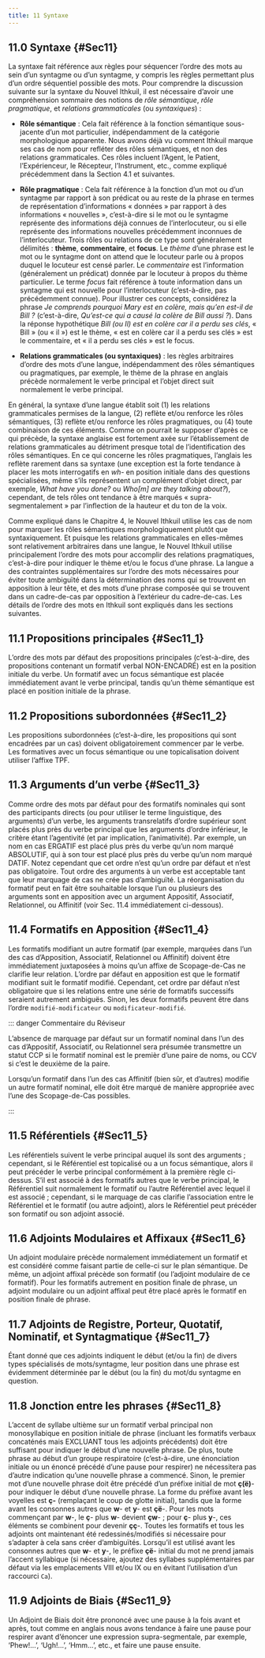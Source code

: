 ```yaml
---
title: 11 Syntaxe
---
```


## 11.0 Syntaxe {#Sec11}

La syntaxe fait référence aux règles pour séquencer l’ordre des mots au sein d’un syntagme ou d’un syntagme, y compris les règles permettant plus d’un ordre séquentiel possible des mots. Pour comprendre la discussion suivante sur la syntaxe du Nouvel Ithkuil, il est nécessaire d’avoir une compréhension sommaire des notions de *rôle sémantique*, *rôle pragmatique*, et *relations grammaticales* (ou *syntaxiques*) :

- **Rôle sémantique** : Cela fait référence à la fonction sémantique sous-jacente d’un mot particulier, indépendamment de la catégorie morphologique apparente. Nous avons déjà vu comment Ithkuil marque ses cas de nom pour refléter des rôles sémantiques, et non des relations grammaticales. Ces rôles incluent l’Agent, le Patient, l’Expérienceur, le Récepteur, l’Instrument, etc., comme expliqué précédemment dans la Section 4.1 et suivantes.

- **Rôle pragmatique** : Cela fait référence à la fonction d’un mot ou d’un syntagme par rapport à son prédicat ou au reste de la phrase en termes de représentation d’informations « données » par rapport à des informations « nouvelles », c’est-à-dire si le mot ou le syntagme représente des informations déjà connues de l’interlocuteur, ou si elle représente des informations nouvelles précédemment inconnues de l’interlocuteur. Trois rôles ou relations de ce type sont généralement délimités : **thème**, **commentaire**, et **focus**. Le *thème* d’une phrase est le mot ou le syntagme dont on attend que le locuteur parle ou à propos duquel le locuteur est censé parler. Le *commentaire* est l’information (généralement un prédicat) donnée par le locuteur à propos du thème particulier. Le terme *focus* fait référence à toute information dans un syntagme qui est nouvelle pour l’interlocuteur (c’est-à-dire, pas précédemment connue). Pour illustrer ces concepts, considérez la phrase *Je comprends pourquoi Mary est en colère, mais qu’en est-il de Bill ?* (c’est-à-dire, *Qu’est-ce qui a causé la colère de Bill aussi ?*). Dans la réponse hypothétique *Bill (ou Il) est en colère car il a perdu ses clés*, « Bill » (ou « il ») est le thème, « est en colère car il a perdu ses clés » est le commentaire, et « il a perdu ses clés » est le focus.

- **Relations grammaticales (ou syntaxiques)** : les règles arbitraires d’ordre des mots d’une langue, indépendamment des rôles sémantiques ou pragmatiques, par exemple, le thème de la phrase en anglais précède normalement le verbe principal et l’objet direct suit normalement le verbe principal.

En général, la syntaxe d’une langue établit soit (1) les relations grammaticales permises de la langue, (2) reflète et/ou renforce les rôles sémantiques, (3) reflète et/ou renforce les rôles pragmatiques, ou (4) toute combinaison de ces éléments. Comme on pourrait le supposer d’après ce qui précède, la syntaxe anglaise est fortement axée sur l’établissement de relations grammaticales au détriment presque total de l’identification des rôles sémantiques. En ce qui concerne les rôles pragmatiques, l’anglais les reflète rarement dans sa syntaxe (une exception est la forte tendance à placer les mots interrogatifs en *wh-* en position initiale dans des questions spécialisées, même s’ils représentent un complément d’objet direct, par exemple, *What have you done?* ou *Who[m] are they talking about?*), cependant, de tels rôles ont tendance à être marqués « supra-segmentalement » par l’inflection de la hauteur et du ton de la voix.

Comme expliqué dans le Chapitre 4, le Nouvel Ithkuil utilise les cas de nom pour marquer les rôles sémantiques morphologiquement plutôt que syntaxiquement. Et puisque les relations grammaticales en elles-mêmes sont relativement arbitraires dans une langue, le Nouvel Ithkuil utilise principalement l’ordre des mots pour accomplir des relations pragmatiques, c’est-à-dire pour indiquer le thème et/ou le focus d’une phrase. La langue a des contraintes supplémentaires sur l’ordre des mots nécessaires pour éviter toute ambiguïté dans la détermination des noms qui se trouvent en apposition à leur tête, et des mots d’une phrase composée qui se trouvent dans un cadre-de-cas par opposition à l’extérieur du cadre-de-cas. Les détails de l’ordre des mots en Ithkuil sont expliqués dans les sections suivantes.

## 11.1 Propositions principales {#Sec11_1}

L’ordre des mots par défaut des propositions principales (c’est-à-dire, des propositions contenant un formatif verbal NON-ENCADRÉ) est en la position initiale du verbe. Un formatif avec un focus sémantique est placée immédiatement avant le verbe principal, tandis qu’un thème sémantique est placé en position initiale de la phrase.

## 11.2 Propositions subordonnées {#Sec11_2}

Les propositions subordonnées (c’est-à-dire, les propositions qui sont encadrées par un cas) doivent obligatoirement commencer par le verbe. Les formatives avec un focus sémantique ou une topicalisation doivent utiliser l’affixe <abbr>TPF</abbr>.

## 11.3 Arguments d’un verbe {#Sec11_3}

Comme ordre des mots par défaut pour des formatifs nominales qui sont des participants directs (ou pour utiliser le terme linguistique, des arguments) d’un verbe, les arguments transrelatifs d’ordre supérieur sont placés plus près du verbe principal que les arguments d’ordre inférieur, le critère étant l’agentivité (et par implication, l’animativité). Par exemple, un nom en cas ERGATIF est placé plus près du verbe qu’un nom marqué ABSOLUTIF, qui à son tour est placé plus près du verbe qu’un nom marqué DATIF. Notez cependant que cet ordre n’est qu’un ordre par défaut et n’est pas obligatoire. Tout ordre des arguments à un verbe est acceptable tant que leur marquage de cas ne crée pas d’ambiguïté. La réorganisation du formatif peut en fait être souhaitable lorsque l’un ou plusieurs des arguments sont en apposition avec un argument Appositif, Associatif, Relationnel, ou Affinitif (voir Sec. 11.4 immédiatement ci-dessous).

## 11.4 Formatifs en Apposition {#Sec11_4}

Les formatifs modifiant un autre formatif (par exemple, marquées dans l’un des cas d’Apposition, Associatif, Relationnel ou Affinitif) doivent être immédiatement juxtaposées à moins qu’un affixe de Scopage-de-Cas ne clarifie leur relation. L’ordre par défaut en apposition est que le formatif modifiant suit le formatif modifié. Cependant, cet ordre par défaut n’est obligatoire que si les relations entre une série de formatifs successifs seraient autrement ambiguës. Sinon, les deux formatifs peuvent être dans l’ordre `modifié-modificateur` ou `modificateur-modifié`.

::: danger Commentaire du Réviseur

L’absence de marquage par défaut sur un formatif nominal dans l’un des cas d’Appositif, Associatif, ou Relationnel sera présumée transmettre un statut <abbr>CCP</abbr> si le formatif nominal est le premièr d’une paire de noms, ou <abbr>CCV</abbr> si c’est le deuxième de la paire.

Lorsqu’un formatif dans l’un des cas Affinitif (bien sûr, et d’autres) modifie un autre formatif nominal, elle doit être marqué de manière appropriée avec l’une des Scopage-de-Cas possibles.

:::

## 11.5 Référentiels {#Sec11_5}

Les référentiels suivent le verbe principal auquel ils sont des arguments ; cependant, si le Référentiel est topicalisé ou a un focus sémantique, alors il peut précéder le verbe principal conformément à la première règle ci-dessus. S’il est associé à des formatifs autres que le verbe principal, le Référentiel suit normalement le formatif ou l’autre Référentiel avec lequel il est associé ; cependant, si le marquage de cas clarifie l’association entre le Référentiel et le formatif (ou autre adjoint), alors le Référentiel peut précéder son formatif ou son adjoint associé.

## 11.6 Adjoints Modulaires et Affixaux {#Sec11_6}

Un adjoint modulaire précède normalement immédiatement un formatif et est considéré comme faisant partie de celle-ci sur le plan sémantique. De même, un adjoint affixal précède son formatif (ou l’adjoint modulaire de ce formatif). Pour les formatifs autrement en position finale de phrase, un adjoint modulaire ou un adjoint affixal peut être placé après le formatif en position finale de phrase.

## 11.7 Adjoints de Registre, Porteur, Quotatif, Nominatif, et Syntagmatique {#Sec11_7}

Étant donné que ces adjoints indiquent le début (et/ou la fin) de divers types spécialisés de mots/syntagme, leur position dans une phrase est évidemment déterminée par le début (ou la fin) du mot/du syntagme en question.

## 11.8 Jonction entre les phrases {#Sec11_8}

L’accent de syllabe ultième sur un formatif verbal principal non monosyllabique en position initiale de phrase (incluant les formatifs verbaux concaténés mais EXCLUANT tous les adjoints précédents) doit être suffisant pour indiquer le début d’une nouvelle phrase. De plus, toute phrase au début d’un groupe respiratoire (c’est-à-dire, une énonciation initiale ou un énoncé précédé d’une pause pour respirer) ne nécessitera pas d’autre indication qu’une nouvelle phrase a commencé. Sinon, le premier mot d’une nouvelle phrase doit être précédé d’un préfixe initial de mot **ç(ë)**- pour indiquer le début d’une nouvelle phrase. La forme du préfixe avant les voyelles est **ç-** (remplaçant le coup de glotte initial), tandis que la forme avant les consonnes autres que **w**- et **y**- est **çë**-. Pour les mots commençant par **w**-, le **ç**- plus **w**- devient **çw**- ; pour **ç**- plus **y**-, ces éléments se combinent pour devenir **çç**-. Toutes les formatifs et tous les adjoints ont maintenant été redessinés/modifiés si nécessaire pour s’adapter à cela sans créer d’ambiguïtés. Lorsqu’il est utilisé avant les consonnes autres que **w**- et **y**-, le préfixe **çë**- initial du mot ne prend jamais l’accent syllabique (si nécessaire, ajoutez des syllabes supplémentaires par défaut via les emplacements VIII et/ou IX ou en évitant l’utilisation d’un raccourci `Ca`).

## 11.9 Adjoints de Biais {#Sec11_9}

Un Adjoint de Biais doit être prononcé avec une pause à la fois avant et après, tout comme en anglais nous avons tendance à faire une pause pour respirer avant d’énoncer une expression supra-segmentale, par exemple, ‘Phew!...’, ‘Ugh!...’, ‘Hmm...’, etc., et faire une pause ensuite.